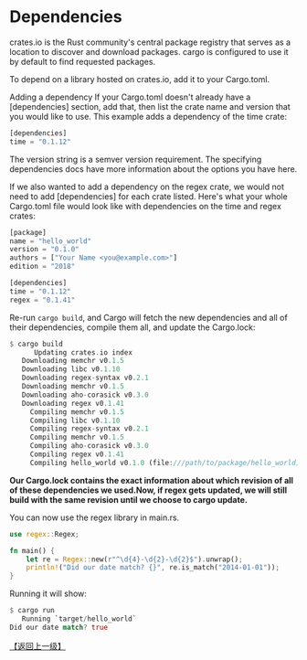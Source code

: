 <!--
 * @Date: 2020-09-27 17:00:01
 * @LastEditTime: 2020-09-27 17:22:09
-->

# Dependencies

crates.io is the Rust community's central package registry that serves as a location to discover and download packages. cargo is configured to use it by default to find requested packages.

To depend on a library hosted on crates.io, add it to your Cargo.toml.

Adding a dependency
If your Cargo.toml doesn't already have a [dependencies] section, add that, then list the crate name and version that you would like to use. This example adds a dependency of the time crate:

``` rust
[dependencies]
time = "0.1.12"
```

The version string is a semver version requirement. The specifying dependencies docs have more information about the options you have here.

If we also wanted to add a dependency on the regex crate, we would not need to add [dependencies] for each crate listed. Here's what your whole Cargo.toml file would look like with dependencies on the time and regex crates:

``` rust
[package]
name = "hello_world"
version = "0.1.0"
authors = ["Your Name <you@example.com>"]
edition = "2018"

[dependencies]
time = "0.1.12"
regex = "0.1.41"
```

Re-run `cargo build`, and Cargo will fetch the new dependencies and all of their dependencies, compile them all, and update the Cargo.lock:

``` rust
$ cargo build
      Updating crates.io index
   Downloading memchr v0.1.5
   Downloading libc v0.1.10
   Downloading regex-syntax v0.2.1
   Downloading memchr v0.1.5
   Downloading aho-corasick v0.3.0
   Downloading regex v0.1.41
     Compiling memchr v0.1.5
     Compiling libc v0.1.10
     Compiling regex-syntax v0.2.1
     Compiling memchr v0.1.5
     Compiling aho-corasick v0.3.0
     Compiling regex v0.1.41
     Compiling hello_world v0.1.0 (file:///path/to/package/hello_world)
```

**Our Cargo.lock contains the exact information about which revision of all of these dependencies we used.Now, if regex gets updated, we will still build with the same revision until we choose to cargo update.**

You can now use the regex library in main.rs.

``` rust
use regex::Regex;

fn main() {
    let re = Regex::new(r"^\d{4}-\d{2}-\d{2}$").unwrap();
    println!("Did our date match? {}", re.is_match("2014-01-01"));
}
```

Running it will show:

``` rust
$ cargo run
   Running `target/hello_world`
Did our date match? true
```

[【返回上一级】](../cargo-category.md)
